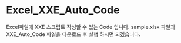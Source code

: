 # Excel_XXE_Auto_Code


Excel파일에 XXE 스크립트 작성할 수 있는 Code 입니다. 
sample.xlsx 파일과 XXE_Auto_Code 파일을 다운로드 후 실행 하시면 되겠습니다. 
